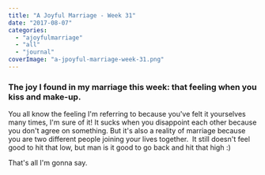 ```yaml
---
title: "A Joyful Marriage - Week 31"
date: "2017-08-07"
categories: 
  - "ajoyfulmarriage"
  - "all"
  - "journal"
coverImage: "a-jpoyful-marriage-week-31.png"
---
```


### The joy I found in my marriage this week: that feeling when you kiss and make-up.

You all know the feeling I'm referring to because you've felt it yourselves many times, I'm sure of it! It sucks when you disappoint each other because you don't agree on something. But it's also a reality of marriage because you are two different people joining your lives together.  It still doesn't feel good to hit that low, but man is it good to go back and hit that high :)

That's all I'm gonna say.
